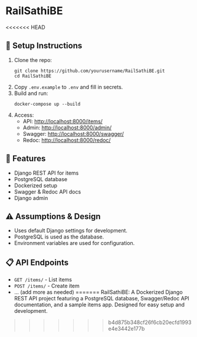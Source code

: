 # RailSathiBE
<<<<<<< HEAD

## 🚀 Setup Instructions

1. Clone the repo:
   ```
   git clone https://github.com/yourusername/RailSathiBE.git
   cd RailSathiBE
   ```
2. Copy `.env.example` to `.env` and fill in secrets.
3. Build and run:
   ```
   docker-compose up --build
   ```
4. Access:
   - API: [http://localhost:8000/items/](http://localhost:8000/items/)
   - Admin: [http://localhost:8000/admin/](http://localhost:8000/admin/)
   - Swagger: [http://localhost:8000/swagger/](http://localhost:8000/swagger/)
   - Redoc: [http://localhost:8000/redoc/](http://localhost:8000/redoc/)

## 🧩 Features

- Django REST API for items
- PostgreSQL database
- Dockerized setup
- Swagger & Redoc API docs
- Django admin

## ⚠️ Assumptions & Design

- Uses default Django settings for development.
- PostgreSQL is used as the database.
- Environment variables are used for configuration.

## 📋 API Endpoints

- `GET /items/` - List items
- `POST /items/` - Create item
- ... (add more as needed)
=======
RailSathiBE: A Dockerized Django REST API project featuring a PostgreSQL database, Swagger/Redoc API documentation, and a sample items app. Designed for easy setup and development.
>>>>>>> b4d875b348cf26f6cb20ecfd1993e4e3442e177b
